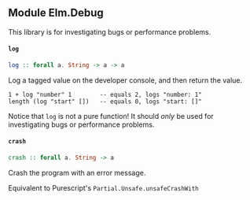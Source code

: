 ## Module Elm.Debug

This library is for investigating bugs or performance problems.

#### `log`

``` purescript
log :: forall a. String -> a -> a
```

Log a tagged value on the developer console, and then return the value.

    1 + log "number" 1        -- equals 2, logs "number: 1"
    length (log "start" [])   -- equals 0, logs "start: []"

Notice that `log` is not a pure function! It should *only* be used for
investigating bugs or performance problems.

#### `crash`

``` purescript
crash :: forall a. String -> a
```

Crash the program with an error message.

Equivalent to Purescript's `Partial.Unsafe.unsafeCrashWith`


